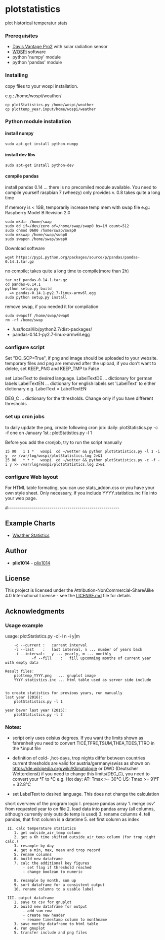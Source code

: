 # plotstatistics

plot historical temperatur stats


### Prerequisites

* [Davis Vantage Pro2](https://www.davisinstruments.com/solution/vantage-pro2/) with solar radiation sensor
* [WOSPi](http://www.annoyingdesigns.com/wospi/) software
* python 'numpy' module
* python 'pandas' module


### Installing

copy files to your wospi installation.

e.g.: /home/wospi/weather/
```
cp plotStatistics.py /home/wospi/weather
cp plottemp_year.input/home/wospi/weather
```

### Python module installation

#### install numpy

```
sudo apt-get install python-numpy
```

#### install dev libs
```
sudo apt-get install python-dev
```

#### compile pandas
install pandas 0.14 ... there is no precomiled module available. You need to compile yourself
raspbian 7 (wheezy) only provides v. 0.8
takes quite a long time

If memory is < 1GB, temporarily increase temp mem with swap file
e.g.: Raspberry Model B Revision 2.0
```
sudo mkdir /home/swap
sudo dd if=/dev/zero of=/home/swap/swap0 bs=1M count=512
sudo chmod 0600 /home/swap/swap0 
sudo mkswap /home/swap/swap0 
sudo swapon /home/swap/swap0 
```

Download software
```
wget https://pypi.python.org/packages/source/p/pandas/pandas-0.14.1.tar.gz
```

no compile; takes quite a long time to compile(more than 2h)
```
tar xzf pandas-0.14.1.tar.gz
cd pandas-0.14.1
python setup.py build
  => pandas-0.14.1-py2.7-linux-armv6l.egg
sudo python setup.py install
```

remove swap, if you needed it for compilation
```
sudo swapoff /home/swap/swap0 
rm -rf /home/swap
```
* /usr/local/lib/python2.7/dist-packages/
* pandas-0.14.1-py2.7-linux-armv6l.egg


### configure script
Set "DO_SCP=True", if png and image should be uploaded to your website.
temporary files and png are removed after the upload, if you don't want to delete, set 
KEEP_PNG and KEEP_TMP to False

set LabelText to desired language.
  LabelTextDE ... dictionary for german labels
  LabelTextEN ... dictionary for english labels
  set 'LabelText' to either dictionary
	 e.g. LabelText = LabelTextEN

DEG_C       ... dictionary for the thresholds. Change only if you have different thresholds
  

### set up cron jobs
to daily update the png, create following cron job:
daily: plotStatistics.py -c -f
one on January 1st.: plotStatistics.py -l 1

Before you add the cronjob, try to run the script manually
```
15 00   1 1 *   wospi  cd ~/wetter && python plotStatistics.py -l 1 -i y  >> /var/log/wospi/plotStatistics.log 2>&1
25 06   * * *   wospi  cd ~/wetter && python plotStatistics.py -c -f -i y >> /var/log/wospi/plotStatistics.log 2>&1
```

### configure Web layout

For HTML table formating, you can use stats_addon.css or you have your own style sheet. 
Only necessary, if you include YYYY.statistics.inc file into your web page.
		
		
#--------------------------------------------------------



## Example Charts

* [Weather Statistics](http://www.lidauer.net/wetter/wxstats.shtml)

## Author

* **plix1014** - [plix1014](https://github.com/plix1014)


## License

This project is licensed under the Attribution-NonCommercial-ShareAlike 4.0 International License - see the [LICENSE.md](LICENSE.md) file for details


## Acknowledgments

### Usage example
usage: plotStatistics.py -c|-l n  -i y|m

		-c --current :	 current interval
		-l --last    :	 last interval, n ... number of years back
		-i --interval:	 y ... yearly, m ... monthly
                -f --fill    :   fill upcomming months of current year with empty data
		
	Result files:
		plottemp_YYYY.png	... gnuplot image
		YYYY.statistics.inc	... html table used as server side include
		

	to create statistics for previous years, run manually
	last year (2016):
		plotStatistics.py -l 1
		
	year bevor last year (2015):
		plotStatistics.py -l 2



### Notes:
 - script only uses celsius degrees. If you want the limits shown as fahrenheit
   you need to convert TICE,TFRE,TSUM,THEA,TDES,TTRO in the *.input file
 - definition of cold- ,hot-days, trop nights differ between countries
   current thresholds are valid for austria/germany/swiss as shown on
   https://de.wikipedia.org/wiki/Klimatologie or DWD (Deutscher Wetterdienst)
   if you need to change this limits(DEG_C), you need to convert your °F to °C
   e.g. Hot day:
           AT: Tmax >= 30°C
           US: Tmax >= 91°F = 32.8°C

 - set LabelText to desired language. This does not change the calculation


  
 short overview of the program logic
	 I. prepare pandas array
		1. merge csv' from requested year to on file
		2. load data into pandas array (all columns, although currently only outside temp is used)
		3. rename columns
		4. tell pandas, that first column is a datetime
		5. set first column as index

	 II. calc temperature statistics
		1. get outside_air_temp column
		2. get a 6h time shifted outside_air_temp column (for trop night calc.)
		3. resample by day
		4. get a min, max, mean and trop record
		5. rename columns
		6. build new dataframe
		7. calc the additional key figures
			- set flag if threshold reached
			- change boolean to numeric

		8. resample by month, sum up
		9. sort dataframe for a consistent output
		10. rename columns to a usable label

	 III. output dataframe
		1. save to csv for gnuplot
		2. build new dataframe for output
			- add sum row
			- create new header
			- rename timestamp column to monthname
		3. save monthy dataframe to html table
		4. run gnuplot
		5. transfer include and png files


